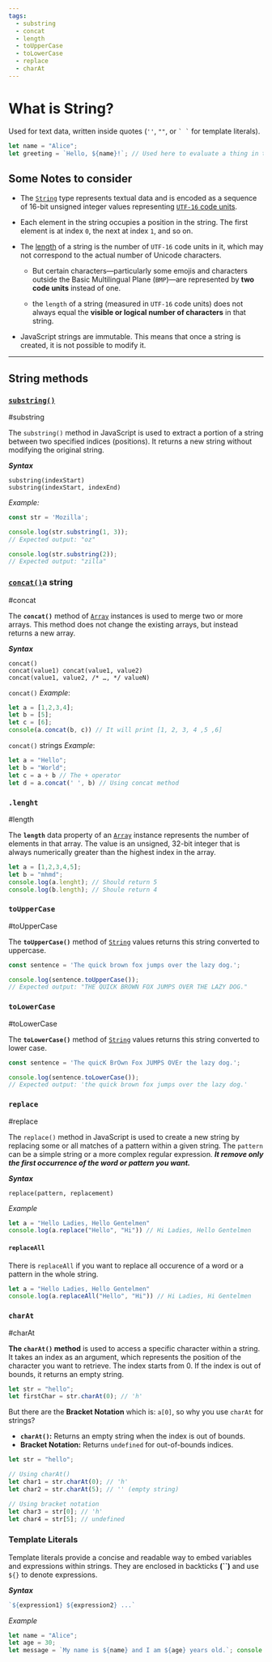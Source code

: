 ```yaml
---
tags:
  - substring
  - concat
  - length
  - toUpperCase
  - toLowerCase
  - replace
  - charAt
---
```


# What is String?

Used for text data, written inside quotes (`''`, `""`, or `` ` ` `` for template literals).

```js
let name = "Alice"; 
let greeting = `Hello, ${name}!`; // Used here to evaluate a thing in the middle of a string
```

## Some Notes to consider

- The [`String`](https://developer.mozilla.org/en-US/docs/Web/JavaScript/Reference/Global_Objects/String) type represents textual data and is encoded as a sequence of 16-bit unsigned integer values representing [`UTF-16` code units](https://developer.mozilla.org/en-US/docs/Web/JavaScript/Reference/Global_Objects/String#utf-16_characters_unicode_code_points_and_grapheme_clusters).

- Each element in the string occupies a position in the string. The first element is at index `0`, the next at index `1`, and so on.

- The [length](https://developer.mozilla.org/en-US/docs/Web/JavaScript/Reference/Global_Objects/String/length) of a string is the number of `UTF-16` code units in it, which may not correspond to the actual number of Unicode characters.

	- But certain characters—particularly some emojis and characters outside the Basic Multilingual Plane (`BMP`)—are represented by **two code units** instead of one.
	
	- the `length` of a string (measured in `UTF-16` code units) does not always equal the **visible or logical number of characters** in that string.

- JavaScript strings are immutable. This means that once a string is created, it is not possible to modify it.
---

## String methods

### [`substring()`](https://developer.mozilla.org/en-US/docs/Web/JavaScript/Reference/Global_Objects/String/substring)
#substring 

The `substring()` method in JavaScript is used to extract a portion of a string between two specified indices (positions). It returns a new string without modifying the original string.

***Syntax***
```
substring(indexStart)
substring(indexStart, indexEnd)
```

*Example:*
```js
const str = 'Mozilla';

console.log(str.substring(1, 3));
// Expected output: "oz"

console.log(str.substring(2));
// Expected output: "zilla"
```

### [`concat()`](https://developer.mozilla.org/en-US/docs/Web/JavaScript/Reference/Global_Objects/String/concat)a string
#concat 

The **`concat()`** method of [`Array`](https://developer.mozilla.org/en-US/docs/Web/JavaScript/Reference/Global_Objects/Array) instances is used to merge two or more arrays. This method does not change the existing arrays, but instead returns a new array.

***Syntax***
```
concat() 
concat(value1) concat(value1, value2) 
concat(value1, value2, /* …, */ valueN)
```

`concat()` *Example*:
```js
let a = [1,2,3,4];
let b = [5];
let c = [6];
console(a.concat(b, c)) // It will print [1, 2, 3, 4 ,5 ,6]
```

`concat()` strings *Example*:
```js
let a = "Hello";
let b = "World";
let c = a + b // The + operator
let d = a.concat(' ', b) // Using concat method
```

### `.lenght`
#length 

The **`length`** data property of an [`Array`](https://developer.mozilla.org/en-US/docs/Web/JavaScript/Reference/Global_Objects/Array) instance represents the number of elements in that array. The value is an unsigned, 32-bit integer that is always numerically greater than the highest index in the array.

```js
let a = [1,2,3,4,5];
let b = "mhmd";
console.log(a.lenght); // Should return 5
console.log(b.length); // Shoule return 4
```

### `toUpperCase`
#toUpperCase

The **`toUpperCase()`** method of [`String`](https://developer.mozilla.org/en-US/docs/Web/JavaScript/Reference/Global_Objects/String) values returns this string converted to uppercase.
```js
const sentence = 'The quick brown fox jumps over the lazy dog.';

console.log(sentence.toUpperCase());
// Expected output: "THE QUICK BROWN FOX JUMPS OVER THE LAZY DOG."
```

### `toLowerCase`
#toLowerCase

The **`toLowerCase()`** method of [`String`](https://developer.mozilla.org/en-US/docs/Web/JavaScript/Reference/Global_Objects/String) values returns this string converted to lower case.
```js
const sentence = 'The quicK BrOwn Fox JUMPS OVEr the lazy dog.';

console.log(sentence.toLowerCase());
// Expected output: 'the quick brown fox jumps over the lazy dog.'
```

### `replace`
#replace

The `replace()` method in JavaScript is used to create a new string by replacing some or all matches of a pattern within a given string. The `pattern` can be a simple string or a more complex regular expression. ***It remove only the first occurrence of the word or pattern you want.*** 

***Syntax***
```
replace(pattern, replacement)
```

*Example*
```js
let a = "Hello Ladies, Hello Gentelmen"
console.log(a.replace("Hello", "Hi")) // Hi Ladies, Hello Gentelmen
```

#### `replaceAll`

There is `replaceAll` if you want to replace all occurence of a word or a pattern in the whole string.
```js
let a = "Hello Ladies, Hello Gentelmen"
console.log(a.replaceAll("Hello", "Hi")) // Hi Ladies, Hi Gentelmen
```

### `charAt`
#charAt

**The `charAt()` method** is used to access a specific character within a string. It takes an index as an argument, which represents the position of the character you want to retrieve. The index starts from 0. If the index is out of bounds, it returns an empty string.
```js
let str = "hello"; 
let firstChar = str.charAt(0); // 'h'
```

But there are the **Bracket Notation** which is: `a[0]`, so why you use `charAt` for strings?
- **`charAt()`:** Returns an empty string when the index is out of bounds.
- **Bracket Notation:** Returns `undefined` for out-of-bounds indices.

```js
let str = "hello";

// Using charAt()
let char1 = str.charAt(0); // 'h'
let char2 = str.charAt(5); // '' (empty string)

// Using bracket notation
let char3 = str[0]; // 'h'
let char4 = str[5]; // undefined
```

### **Template Literals**

Template literals provide a concise and readable way to embed variables and expressions within strings. They are enclosed in backticks **(\`\`)** and use `${}` to denote expressions.

***Syntax***
```js
`${expression1} ${expression2} ...`
```

*Example*
```js
let name = "Alice"; 
let age = 30; 
let message = `My name is ${name} and I am ${age} years old.`; console.log(message); // Output: My name is Alice and I am 30 years old.
```